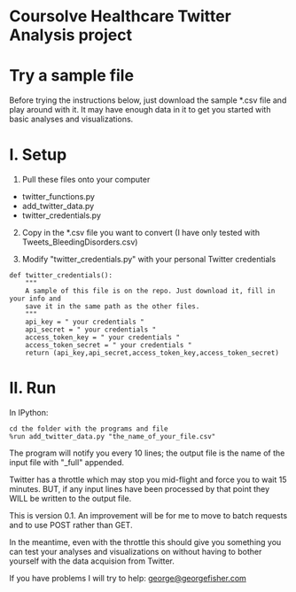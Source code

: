 Coursolve Healthcare Twitter Analysis project
===========================
Try a sample file
=================
Before trying the instructions below, just download the sample *.csv file and play around with it. It may have enough data in it to get you started with basic analyses and visualizations.

I. Setup
========
1. Pull these files onto your computer 
  - twitter_functions.py
  - add_twitter_data.py   
  - twitter_credentials.py 

2. Copy in the *.csv file you want to convert (I have only tested with Tweets_BleedingDisorders.csv)


3. Modify "twitter_credentials.py" with your personal Twitter credentials  
``` 
def twitter_credentials():  
    """
    A sample of this file is on the repo. Just download it, fill in your info and
    save it in the same path as the other files.
    """
    api_key = " your credentials "  
    api_secret = " your credentials "  
    access_token_key = " your credentials "  
    access_token_secret = " your credentials "  
    return (api_key,api_secret,access_token_key,access_token_secret)  
```

II. Run
=======

In IPython:
```
cd the folder with the programs and file
%run add_twitter_data.py "the_name_of_your_file.csv"
```

The program will notify you every 10 lines; the output file is the name of the input file with "_full" appended.    

Twitter has a throttle which may stop you mid-flight and force you to wait 15 minutes. BUT, if any input lines have been processed by that point they WILL be written to the output file.

This is version 0.1. An improvement will be for me to move to batch requests and to use POST rather than GET.  

In the meantime, even with the throttle this should give you something you can test your analyses and visualizations on without having to bother yourself with the data acquision from Twitter.

If you have problems I will try to help: george@georgefisher.com